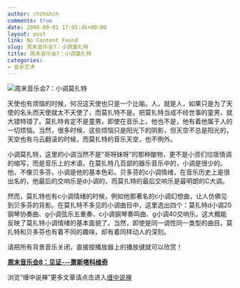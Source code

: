 ```yaml
---
author: chzhshch
comments: true
date: 2006-09-01 17:05:46+00:00
layout: post
link: No Content Found
slug: 周末音乐会7：小调莫扎特
title: 周末音乐会7：小调莫扎特
categories:
- 音乐艺术
---
```


			

                                               

![周末音乐会7：小调莫扎特](http://simg.sinajs.cn/blog7style/images/common/sg_trans.gif)

                                               

                                               

  天使也有烦恼的时候，何况这天使也只是一个比喻。人，就是人，如果只是为了天使的名头而天使就太不天使了，而莫扎特不是。把莫扎特当成不经世事的童男，就大错特错了。莫扎特肯定不是童男，即使在音乐上，他也不是，他有着他属于人的一切烦恼。当然，很多时候，这些烦恼只是阳光下的阴影，但天空不总是阳光的，天空也有乌云翻滚的时候，而莫扎特的音乐天空，也不例外。

   小调莫扎特，这里的小调当然不是“哥呀妹呀”的那种酸物，更不是小资们垃圾情调的缩写，而是音乐上的术语。在莫扎特几百部的器乐音乐中的，小调是很少的。他，不像贝多芬，小调是他的基本色彩。贝多芬的c小调情绪，在音乐历史上是很出名的，他最后的交响乐是d小调的，而莫扎特的最后交响乐是最明朗的C大调。

  然而，莫扎特也有c小调情绪的时候，例如他那著名的c小调幻想曲，让人仿佛见到贝多芬的背影。在莫扎特不多见的小调曲目中，这里选出四个：莫扎特d小调20钢琴协奏曲、g小调弦乐五重奏、c小调钢琴奏鸣曲、g小调40交响乐。这大概能反映了莫扎特小调情绪的基本面貌了。当然，即使是同一调性同一类型的曲目，莫扎特和贝多芬也有着不同的趣味，却有着同样动人的深刻。

请把所有背景音乐关闭，直接按播放器上的播放键就可以欣赏！

[**周末音乐会8：见证---萧斯塔科维奇**](http://blog.sina.com.cn/u/486e105c010005zd)

浏览“缠中说禅”更多文章请点击进入[缠中说禅](http://blog.sina.com.cn/m/chzhshch)
